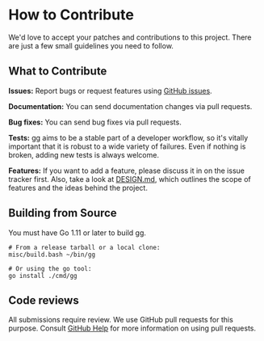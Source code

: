 # How to Contribute

We'd love to accept your patches and contributions to this project. There are
just a few small guidelines you need to follow.

## What to Contribute

**Issues:** Report bugs or request features using [GitHub issues][issues].

**Documentation:** You can send documentation changes via pull requests.

**Bug fixes:** You can send bug fixes via pull requests.

**Tests:** gg aims to be a stable part of a developer workflow, so it's vitally
important that it is robust to a wide variety of failures.  Even if nothing is
broken, adding new tests is always welcome.

**Features:** If you want to add a feature, please discuss it in on the issue
tracker first. Also, take a look at [DESIGN.md][], which outlines the scope of
features and the ideas behind the project.

[issues]: https://github.com/zombiezen/gg/issues
[DESIGN.md]: https://github.com/zombiezen/gg/blob/master/DESIGN.md

## Building from Source

You must have Go 1.11 or later to build gg.

```
# From a release tarball or a local clone:
misc/build.bash ~/bin/gg

# Or using the go tool:
go install ./cmd/gg
```

## Code reviews

All submissions require review. We use GitHub pull requests for this purpose.
Consult [GitHub Help](https://help.github.com/articles/about-pull-requests/) for
more information on using pull requests.
